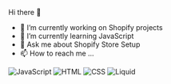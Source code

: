  Hi there 👋
- 👀 I’m currently working on Shopify projects
- 🌱 I’m currently learning JavaScript
- 💬 Ask me about Shopify Store Setup
- 📫 How to reach me ...


![JavaScript](https://img.shields.io/badge/javascript-%23323330.svg?style=for-the-badge&logo=javascript&logoColor=%23F7DF1E)
![HTML](https://img.shields.io/badge/HTML-%23323330.svg?style=for-the-badge&logo=HTML&logoColor=%23F7DF1E)
![CSS](https://img.shields.io/badge/CSS-%23323330.svg?style=for-the-badge&logo=CSS&logoColor=%23F7DF1E)
![Liquid](https://img.shields.io/badge/Liquid-%23323330.svg?style=for-the-badge&logo=Liquid&logoColor=%23F7DF1E)
